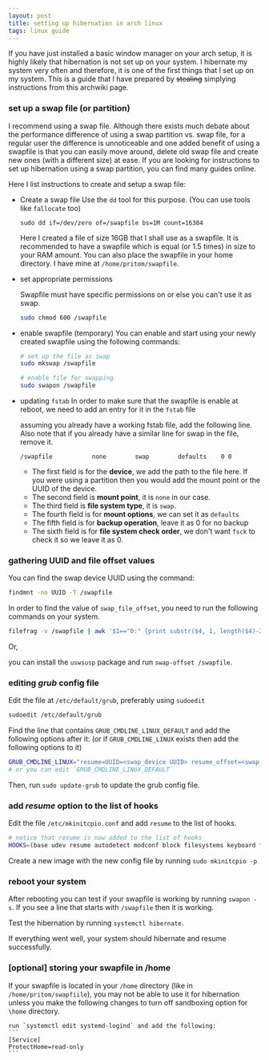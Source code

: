 ```yaml
---
layout: post
title: setting up hibernation in arch linux
tags: linux guide
---
```


If you have just installed a basic window manager on your arch setup, it is highly likely that hibernation is not set up on your system. I hibernate my system very often and therefore, it is one of the first things that I set up on my system. This is a guide that I have prepared by ~~stealing~~ simplying instructions from this archwiki page.

### set up a swap file (or partition)

I recommend using a swap file. Although there exists much debate about the performance difference of using a swap partition vs. swap file, for a regular user the difference is unnoticeable and one added benefit of using a swapfile is that you can easily move around, delete old swap file and create new ones (with a different size) at ease. If you are looking for instructions to set up hibernation using a swap partition, you can find many guides online.

Here I list instructions to create and setup a swap file:

* Create a swap file 
    Use the `dd` tool for this purpose. (You can use tools like `fallocate` too)

    ```
    sudo dd if=/dev/zero of=/swapfile bs=1M count=16384
    ```

    Here I created a file of size 16GB that I shall use as a swapfile. It is recommended to have a swapfile which is equal (or 1.5 times) in size to your RAM amount. You can also place the swapfile in your home directory. I have mine at `/home/pritom/swapfile`.

* set appropriate permissions

    Swapfile must have specific permissions on or else you can't use it as swap.
    ```bash
    sudo chmod 600 /swapfile
    ```
* enable swapfile (temporary)
    You can enable and start using your newly created swapfile using the following commands:

    ```bash
    # set up the file as swap
    sudo mkswap /swapfile

    # enable file for swapping
    sudo swapon /swapfile
    ``` 

* updating `fstab`
    In order to make sure that the swapfile is enable at reboot, we need to add an entry for it in the `fstab` file

    assuming you already have a working fstab file, add the following line. Also note that if you already have a similar line for swap in the file, remove it.

    ```
    /swapfile 			none		swap      	defaults  	0 0
    ```
    
    * The first field is for the **device**, we add the path to the file here. If you were using a partition then you would add the mount point or the UUID of the device.
    * The second field is **mount point**, it is `none` in our case.
    * The third field is **file system type**, it is `swap`.
    * The fourth field is for **mount options**, we can set it as `defaults`
    * The fifth field is for **backup operation**, leave it as 0 for no backup
    * The sixth field is for **file system check order**, we don't want `fsck` to check it so we leave it as 0.

### gathering UUID and file offset values

You can find the swap device UUID using the command:

```bash
findmnt -no UUID -T /swapfile
```

In order to find the value of `swap_file_offset`, you need to run the following commands on your system.

```bash
filefrag -v /swapfile | awk '$1=="0:" {print substr($4, 1, length($4)-2)}'
```

Or,

you can install the `uswsusp` package and run `swap-offset /swapfile`.

### editing *grub* config file

Edit the file at `/etc/default/grub`, preferably using `sudoedit`

```bash
sudoedit /etc/default/grub
```

Find the line that contains `GRUB_CMDLINE_LINUX_DEFAULT` and add the following options after it:
(or if `GRUB_CMDLINE_LINUX` exists then add the following options to it)

```bash
GRUB_CMDLINE_LINUX="resume=UUID=<swap_device UUID> resume_offset=<swap_file_offset>"
# or you can edit `GRUB_CMDLINE_LINUX_DEFAULT`
```

Then, run `sudo update-grub` to update the grub config file.

### add *resume* option to the list of hooks

Edit the file `/etc/mkinitcpio.conf` and add `resume` to the list of hooks.

```bash
# notice that resume is now added to the list of hooks
HOOKS=(base udev resume autodetect modconf block filesystems keyboard fsck)
```

Create a new image with the new config file by running `sudo mkinitcpio -p`

### reboot your system

After rebooting you can test if your swapfile is working by running `swapon -s`. If you see a line that starts with `/swapfile` then it is working.

Test the hibernation by running `systemctl hibernate`.

If everything went well, your system should hibernate and resume successfully.

### [optional] storing your swapfile in /home

If your swapfile is located in your `/home` directory (like in `/home/pritom/swapfiile`), you may not be able to use it for hibernation unless you make the following changes to turn off sandboxing option for `\home` directory.

    run `systemctl edit systemd-logind` and add the following:
    ```
    [Service]
    ProtectHome=read-only
    ```










